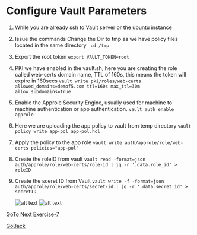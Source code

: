# Configure Vault Parameters


1. While you are already ssh to Vault server or the ubuntu instance

2. Issue the commands
   Change the Dir to tmp as we have policy files located in the same directory
``` cd /tmp``` 
3. Export the root token 
```export VAULT_TOKEN=root```
4. PKI we have enabled in the vault.sh, here   you are creating the role called web-certs domain name, TTL of 160s, this means the token will expire in 160secs 
```vault write pki/roles/web-certs allowed_domains=demof5.com ttl=160s max_ttl=30m allow_subdomains=true ```
5. Enable the Approle Security Engine, usually used for machine to machine authentication or app authentication.
```vault auth enable approle```
6. Here we are uploading the app policy to vault from temp directory
```vault policy write app-pol app-pol.hcl```
7. Apply the policy to the app role
```vault write auth/approle/role/web-certs policies="app-pol"```
8. Create the roleID from vault
```vault read -format=json auth/approle/role/web-certs/role-id | jq -r '.data.role_id' > roleID```
9. Create the sceret ID from Vault
```vault write -f -format=json auth/approle/role/web-certs/secret-id | jq -r '.data.secret_id' > secretID```

   ![alt text](../../../../../../images/cfg1.png)
   ![alt text](../../../../../../images/cfg2.png)

[GoTo Next Exercise-7](7-ex)

[GoBack](../README.md)
